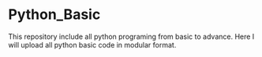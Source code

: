 # Python_Basic
This repository include all python programing from basic to advance. Here I will upload all python basic code in modular format.
